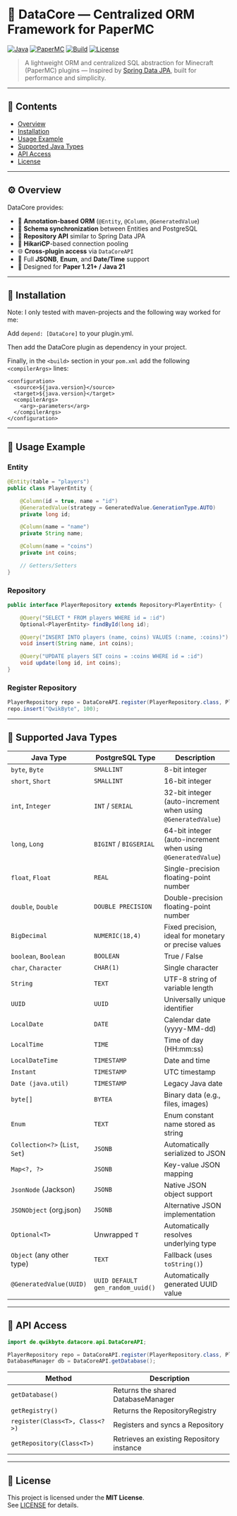 # 🧠 DataCore — Centralized ORM Framework for PaperMC

[![Java](https://img.shields.io/badge/Java-21-orange?logo=openjdk)](https://www.oracle.com/de/java/)
[![PaperMC](https://img.shields.io/badge/API-Paper%201.21-blue?logo=minecraft)](https://papermc.io)
[![Build](https://img.shields.io/badge/Build-Maven-green?logo=apachemaven)](https://maven.apache.org)
[![License](https://img.shields.io/badge/License-MIT-lightgrey.svg)](LICENSE)

> A lightweight ORM and centralized SQL abstraction for Minecraft (PaperMC) plugins — Inspired by [Spring Data JPA](https://spring.io/projects/spring-data-jpa), built for performance and simplicity.

---

## 📖 Contents
- [Overview](#️-overview)
- [Installation](#-installation)
- [Usage Example](#-usage-example)
- [Supported Java Types](#-supported-java-types)
- [API Access](#-api-access)
- [License](#-license)

---

## ⚙️ Overview

DataCore provides:
- 🧩 **Annotation-based ORM** (`@Entity`, `@Column`, `@GeneratedValue`)
- 🔄 **Schema synchronization** between Entities and PostgreSQL
- 🧠 **Repository API** similar to Spring Data JPA
- 💾 **HikariCP**-based connection pooling
- 🌐 **Cross-plugin access** via `DataCoreAPI`
- 🧰 Full **JSONB**, **Enum**, and **Date/Time** support
- 🧱 Designed for **Paper 1.21+ / Java 21**

---

## 🚀 Installation

Note: I only tested with maven-projects and the following way worked for me:

Add `depend: [DataCore]` to your plugin.yml.

Then add the DataCore plugin as dependency in your project.

Finally, in the `<build>` section in your `pom.xml` add the following `<compilerArgs>` lines:

```xaml
<configuration>
  <source>${java.version}</source>
  <target>${java.version}</target>
  <compilerArgs>
    <arg>-parameters</arg>
  </compilerArgs>
</configuration>
```

---

## 🧩 Usage Example

### Entity

```java
@Entity(table = "players")
public class PlayerEntity {

    @Column(id = true, name = "id")
    @GeneratedValue(strategy = GeneratedValue.GenerationType.AUTO)
    private long id;

    @Column(name = "name")
    private String name;

    @Column(name = "coins")
    private int coins;

    // Getters/Setters
}
```
### Repository
```java
public interface PlayerRepository extends Repository<PlayerEntity> {

    @Query("SELECT * FROM players WHERE id = :id")
    Optional<PlayerEntity> findById(long id);

    @Query("INSERT INTO players (name, coins) VALUES (:name, :coins)")
    void insert(String name, int coins);

    @Query("UPDATE players SET coins = :coins WHERE id = :id")
    void update(long id, int coins);
}
```
### Register Repository
```java
PlayerRepository repo = DataCoreAPI.register(PlayerRepository.class, PlayerEntity.class);
repo.insert("QwikByte", 100);
```
---

## 🧠 Supported Java Types

| Java Type                       | PostgreSQL Type                  | Description                                                  |
| ------------------------------- | -------------------------------- | ------------------------------------------------------------ |
| `byte`, `Byte`                  | `SMALLINT`                       | 8-bit integer                                                |
| `short`, `Short`                | `SMALLINT`                       | 16-bit integer                                               |
| `int`, `Integer`                | `INT` / `SERIAL`                 | 32-bit integer (auto-increment when using `@GeneratedValue`) |
| `long`, `Long`                  | `BIGINT` / `BIGSERIAL`           | 64-bit integer (auto-increment when using `@GeneratedValue`) |
| `float`, `Float`                | `REAL`                           | Single-precision floating-point number                       |
| `double`, `Double`              | `DOUBLE PRECISION`               | Double-precision floating-point number                       |
| `BigDecimal`                    | `NUMERIC(18,4)`                  | Fixed precision, ideal for monetary or precise values        |
| `boolean`, `Boolean`            | `BOOLEAN`                        | True / False                                                 |
| `char`, `Character`             | `CHAR(1)`                        | Single character                                             |
| `String`                        | `TEXT`                           | UTF-8 string of variable length                              |
| `UUID`                          | `UUID`                           | Universally unique identifier                                |
| `LocalDate`                     | `DATE`                           | Calendar date (yyyy-MM-dd)                                   |
| `LocalTime`                     | `TIME`                           | Time of day (HH:mm:ss)                                       |
| `LocalDateTime`                 | `TIMESTAMP`                      | Date and time                                                |
| `Instant`                       | `TIMESTAMP`                      | UTC timestamp                                                |
| `Date (java.util)`              | `TIMESTAMP`                      | Legacy Java date                                             |
| `byte[]`                        | `BYTEA`                          | Binary data (e.g., files, images)                            |
| `Enum`                          | `TEXT`                           | Enum constant name stored as string                          |
| `Collection<?>` (`List`, `Set`) | `JSONB`                          | Automatically serialized to JSON                             |
| `Map<?, ?>`                     | `JSONB`                          | Key-value JSON mapping                                       |
| `JsonNode` (Jackson)            | `JSONB`                          | Native JSON object support                                   |
| `JSONObject` (org.json)         | `JSONB`                          | Alternative JSON implementation                              |
| `Optional<T>`                   | Unwrapped `T`                    | Automatically resolves underlying type                       |
| `Object` (any other type)       | `TEXT`                           | Fallback (uses `toString()`)                                 |
| `@GeneratedValue(UUID)`         | `UUID DEFAULT gen_random_uuid()` | Automatically generated UUID value                           |

---
## 🔌 API Access

```java
import de.qwikbyte.datacore.api.DataCoreAPI;

PlayerRepository repo = DataCoreAPI.register(PlayerRepository.class, PlayerEntity.class);
DatabaseManager db = DataCoreAPI.getDatabase();

```

| Method                         | Description                               |
| ------------------------------ | ----------------------------------------- |
| `getDatabase()`                | Returns the shared DatabaseManager        |
| `getRegistry()`                | Returns the RepositoryRegistry            |
| `register(Class<T>, Class<?>)` | Registers and syncs a Repository          |
| `getRepository(Class<T>)`      | Retrieves an existing Repository instance |

---
## 📄 License
This project is licensed under the **MIT License**.  
See [LICENSE](https://github.com/QwikByte/DataCore/blob/master/LICENSE) for details.
